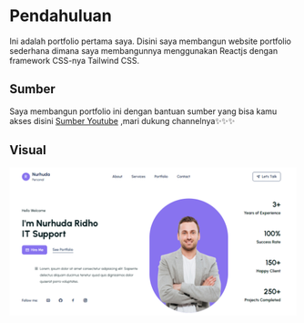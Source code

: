 # Pendahuluan
Ini adalah portfolio pertama saya. Disini saya membangun website portfolio sederhana dimana saya membangunnya menggunakan Reactjs dengan framework CSS-nya Tailwind CSS. 

## Sumber

Saya membangun portfolio ini dengan bantuan sumber yang bisa kamu akses disini [Sumber Youtube](https://www.youtube.com/watch?v=FjBJJepT6Ts&t=131s) ,mari dukung channelnya✨✨✨

## Visual

![Logo](public/Screenshot1.png)



